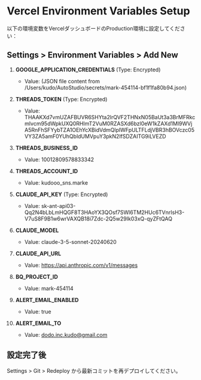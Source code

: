 # Vercel Environment Variables Setup

以下の環境変数をVercelダッシュボードのProduction環境に設定してください：

## Settings > Environment Variables > Add New

1. **GOOGLE_APPLICATION_CREDENTIALS** (Type: Encrypted)
   - Value: (JSON file content from /Users/kudo/AutoStudio/secrets/mark-454114-bf1f1fa80b94.json)

2. **THREADS_TOKEN** (Type: Encrypted)
   - Value: THAAKXd7vmUZAFBUVR6SHYta2lrQVF2THNxN05BaUt3a3BrMFRkcmlvcm95dWpkUXQ0RHlmT2VuM0RZASXd6bzl0eW1kZAXd1Ml9WVjA5RnFhSFYybTZA1OEhYcXBidVdmQlpIWFpULTFLdjVBR3hBOVczc05VY3ZA5amF0YUhQbldUMVpuY3pkN2lfSDZAITG9iLVEZD

3. **THREADS_BUSINESS_ID**
   - Value: 10012809578833342

4. **THREADS_ACCOUNT_ID**
   - Value: kudooo_sns.marke

5. **CLAUDE_API_KEY** (Type: Encrypted)
   - Value: sk-ant-api03-Qq2N4bLbLmHQGF8T3HAoYX3QOsf7SWl6TM2HUc6TVnrIsH3-V7uS8F9B1w6wrVAXQB18i7Zdc-2Q5w29Ik03xQ-qyZFtQAQ

6. **CLAUDE_MODEL**
   - Value: claude-3-5-sonnet-20240620

7. **CLAUDE_API_URL**
   - Value: https://api.anthropic.com/v1/messages

8. **BQ_PROJECT_ID**
   - Value: mark-454114

9. **ALERT_EMAIL_ENABLED**
   - Value: true

10. **ALERT_EMAIL_TO**
    - Value: dodo.inc.kudo@gmail.com

## 設定完了後
Settings > Git > Redeploy から最新コミットを再デプロイしてください。